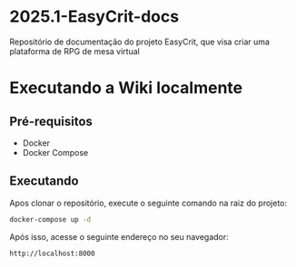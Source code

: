 # 2025.1-EasyCrit-docs
Repositório de documentação do projeto EasyCrit, que visa criar uma plataforma de RPG de mesa virtual


# Executando a Wiki localmente

## Pré-requisitos
- Docker
- Docker Compose

## Executando
 Apos clonar o repositório, execute o seguinte comando na raiz do projeto:
```bash
docker-compose up -d
```
Após isso, acesse o seguinte endereço no seu navegador:
```bash
http://localhost:8000
```